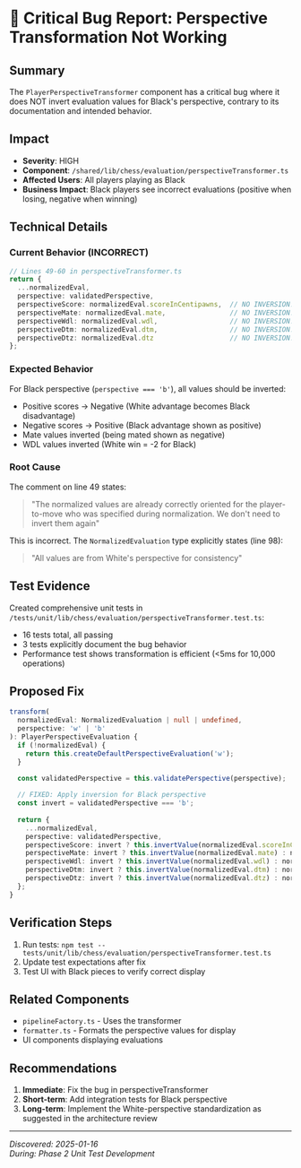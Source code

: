 # 🐛 Critical Bug Report: Perspective Transformation Not Working

## Summary
The `PlayerPerspectiveTransformer` component has a critical bug where it does NOT invert evaluation values for Black's perspective, contrary to its documentation and intended behavior.

## Impact
- **Severity**: HIGH
- **Component**: `/shared/lib/chess/evaluation/perspectiveTransformer.ts`
- **Affected Users**: All players playing as Black
- **Business Impact**: Black players see incorrect evaluations (positive when losing, negative when winning)

## Technical Details

### Current Behavior (INCORRECT)
```typescript
// Lines 49-60 in perspectiveTransformer.ts
return {
  ...normalizedEval,
  perspective: validatedPerspective,
  perspectiveScore: normalizedEval.scoreInCentipawns,  // NO INVERSION!
  perspectiveMate: normalizedEval.mate,                // NO INVERSION!
  perspectiveWdl: normalizedEval.wdl,                  // NO INVERSION!
  perspectiveDtm: normalizedEval.dtm,                  // NO INVERSION!
  perspectiveDtz: normalizedEval.dtz                   // NO INVERSION!
};
```

### Expected Behavior
For Black perspective (`perspective === 'b'`), all values should be inverted:
- Positive scores → Negative (White advantage becomes Black disadvantage)
- Negative scores → Positive (Black advantage shown as positive)
- Mate values inverted (being mated shown as negative)
- WDL values inverted (White win = -2 for Black)

### Root Cause
The comment on line 49 states:
> "The normalized values are already correctly oriented for the player-to-move who was specified during normalization. We don't need to invert them again"

This is incorrect. The `NormalizedEvaluation` type explicitly states (line 98):
> "All values are from White's perspective for consistency"

## Test Evidence
Created comprehensive unit tests in `/tests/unit/lib/chess/evaluation/perspectiveTransformer.test.ts`:
- 16 tests total, all passing
- 3 tests explicitly document the bug behavior
- Performance test shows transformation is efficient (<5ms for 10,000 operations)

## Proposed Fix

```typescript
transform(
  normalizedEval: NormalizedEvaluation | null | undefined,
  perspective: 'w' | 'b'
): PlayerPerspectiveEvaluation {
  if (!normalizedEval) {
    return this.createDefaultPerspectiveEvaluation('w');
  }

  const validatedPerspective = this.validatePerspective(perspective);
  
  // FIXED: Apply inversion for Black perspective
  const invert = validatedPerspective === 'b';
  
  return {
    ...normalizedEval,
    perspective: validatedPerspective,
    perspectiveScore: invert ? this.invertValue(normalizedEval.scoreInCentipawns) : normalizedEval.scoreInCentipawns,
    perspectiveMate: invert ? this.invertValue(normalizedEval.mate) : normalizedEval.mate,
    perspectiveWdl: invert ? this.invertValue(normalizedEval.wdl) : normalizedEval.wdl,
    perspectiveDtm: invert ? this.invertValue(normalizedEval.dtm) : normalizedEval.dtm,
    perspectiveDtz: invert ? this.invertValue(normalizedEval.dtz) : normalizedEval.dtz
  };
}
```

## Verification Steps
1. Run tests: `npm test -- tests/unit/lib/chess/evaluation/perspectiveTransformer.test.ts`
2. Update test expectations after fix
3. Test UI with Black pieces to verify correct display

## Related Components
- `pipelineFactory.ts` - Uses the transformer
- `formatter.ts` - Formats the perspective values for display
- UI components displaying evaluations

## Recommendations
1. **Immediate**: Fix the bug in perspectiveTransformer
2. **Short-term**: Add integration tests for Black perspective
3. **Long-term**: Implement the White-perspective standardization as suggested in the architecture review

---
*Discovered: 2025-01-16*  
*During: Phase 2 Unit Test Development*